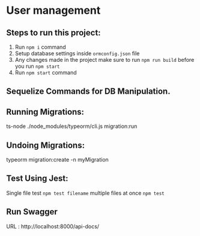 # User management

## Steps to run this project:

1. Run `npm i` command
2. Setup database settings inside `ormconfig.json` file
3. Any changes made in the project make sure to run `npm run build` before you run `npm start`
3. Run `npm start` command

## Sequelize Commands for DB Manipulation.

## Running Migrations:
ts-node ./node_modules/typeorm/cli.js migration:run

## Undoing Migrations:
typeorm migration:create -n myMigration

## Test Using Jest:
Single file test `npm test filename`
multiple files at once `npm test`

## Run Swagger
URL : http://localhost:8000/api-docs/
